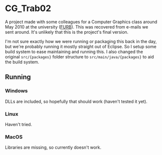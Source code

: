 CG_Trab02
=========

A project made with some colleagues for a Computer Graphics class around May 2010 at the university ([FURB](https://www.furb.br/)). This was recovered from e-mails we sent around. It's unlikely that this is the project's final version.

I'm not sure exactly how we were running or packaging this back in the day, but we're probably running it mostly straight out of Eclipse.
So I setup some build system to ease maintaining and running this. 
I also changed the original `src/{packages}` folder structure to `src/main/java/{packages}` to aid the build system.


## Running

### Windows

DLLs are included, so hopefully that should work (haven't tested it yet).

### Linux

Haven't tried.

### MacOS

Libraries are missing, so currently doesn't work.
